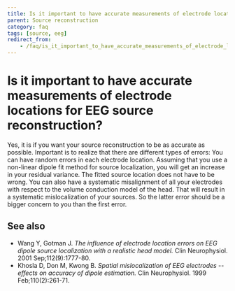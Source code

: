 ```yaml
---
title: Is it important to have accurate measurements of electrode locations for EEG source reconstruction?
parent: Source reconstruction
category: faq
tags: [source, eeg]
redirect_from:
    - /faq/is_it_important_to_have_accurate_measurements_of_electrode_locations_for_eeg_source_reconstruction/
---
```


# Is it important to have accurate measurements of electrode locations for EEG source reconstruction?

Yes, it is if you want your source reconstruction to be as accurate as possible. Important is to realize that there are different types of errors: You can have random errors in each electrode location. Assuming that you use a non-linear dipole fit method for source localization, you will get an increase in your residual variance. The fitted source location does not have to be wrong. You can also have a systematic misalignment of all your electrodes with respect to the volume conduction model of the head. That will result in a systematic mislocalization of your sources. So the latter error should be a bigger concern to you than the first error.

## See also

- Wang Y, Gotman J. _The influence of electrode location errors on EEG dipole source localization with a realistic head model._ Clin Neurophysiol. 2001 Sep;112(9):1777-80.
- Khosla D, Don M, Kwong B. _Spatial mislocalization of EEG electrodes -- effects on accuracy of dipole estimation._ Clin Neurophysiol. 1999 Feb;110(2):261-71.
